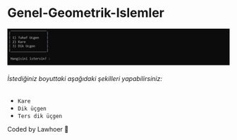 # Genel-Geometrik-Islemler
![Kodun geneli](https://github.com/Lawhoer/Genel-Geometrik-Islemler/blob/main/exe_goruntu.JPG)
###### İstediğiniz boyuttaki aşağıdaki şekilleri yapabilirsiniz:
- `Kare`
- `Dik üçgen`
- `Ters dik üçgen`

Coded by Lawhoer 🙂
